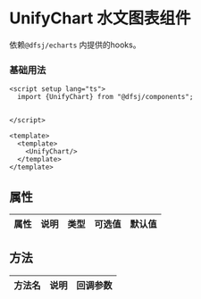 # UnifyChart 水文图表组件
 依赖`@dfsj/echarts` 内提供的hooks。
 
 
### 基础用法

```vue
<script setup lang="ts">
  import {UnifyChart} from "@dfsj/components"; 
   
  
</script>

<template>
  <template>
    <UnifyChart/>
  </template>
</template>

```
 


##  属性 
 

| 属性 | 说明   | 类型           | 可选值 | 默认值  |
| ---- |------|--------------| ---- |------| 



##   方法
 

| 方法名 | 说明   | 回调参数                        |
| ---- |------|-----------------------------| 

